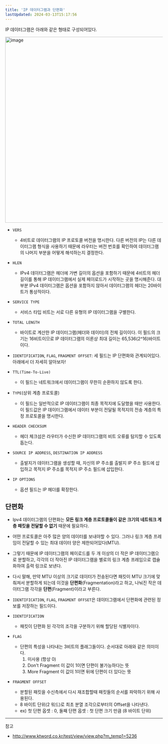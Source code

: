 ```yaml
---
title: 'IP 데이터그램과 단편화'
lastUpdated: 2024-03-13T15:17:56
---
```


IP 데이터그램은 아래와 같은 형태로 구성되어있다.

<img width="594" alt="image" src="https://github.com/rlaisqls/TIL/assets/81006587/d7ddf240-feb8-4579-a56d-e1cb367b2ff9">

- `VERS`
  - 4비트로 데이터그램의 IP 프로토콜 버전을 명시한다. 다른 버전의 IP는 다른 데이터그램 형식을 사용하기 때문에 라우터는 버전 번호를 확인하여 데이터그램의 나머지 부분을 어떻게 해석하는지 결정한다.

- `HLEN`
  - IPv4 데이터그램은 헤더에 가변 길이의 옵션을 포함하기 때문에 4비트의 헤더 길이를 통해 IP 데이터그램에서 실제 페이로드가 시작하는 곳을 명시해준다. 대부분 IPv4 데이터그램은 옵션을 포함하지 않아서 데이터그램의 헤더는 20바이트가 통상적이다.

- `SERVICE TYPE`
  - 서비스 타입 비트는 서로 다른 유형의 IP 데이터그램을 구별한다.

- `TOTAL LENGTH`
  - 바이트로 계산한 IP 데이터그램(헤더와 데이터)의 전체 길이이다. 이 필드의 크기는 16비트이므로 IP 데이터그램의 이론상 최대 길이는 65,536(2^16)바이트이다.

- `IDENTIFICATION`, `FLAG`, `FRAGMENT OFFSET`: 세 필드는 IP 단편화와 관계되어있다. 아래에서 더 자세히 알아보자!

- `TTL(Time-To-Live)`
  - 이 필드는 네트워크에서 데이터그램이 무한히 순환하지 않도록 한다.

- `TYPE`(상위 계층 프로토콜)
  - 이 필드는 일반적으로 IP 데이터그램이 최종 목적지에 도달했을 때만 사용한다. 이 필드값은 IP 데이터그램에서 데이터 부분이 전달될 목적지의 전송 계층의 특정 프로토콜을 명시한다.

- `HEADER CHECKSUM`
  - 헤더 체크섬은 라우터가 수신한 IP 데이터그램의 비트 오류를 탐지할 수 있도록 돕는다.

- `SOURCE IP ADDRESS`, `DESTINATION IP ADDRESS`
  - 출발지가 데이터그램을 생성할 때, 자신의 IP 주소를 출발지 IP 주소 필드에 삽입하고 목적지 IP 주소를 목적지 IP 주소 필드에 삽입한다. 

- `IP OPTIONS`
  - 옵션 필드는 IP 헤더를 확장한다.

## 단편화

- Ipv4 데이터그램의 단편화는 **모든 링크 계층 프로토콜들이 같은 크기의 네트워크 계층 패킷을 전달할 수 없기** 때문에 필요하다.
  
- 어떤 프로토콜은 아주 많은 양의 데이터를 보내야할 수 있다. 그러나 링크 계층 프레임이 전달할 수 있는 최대 데이터 양은 제한되어있다(MTU).
  
- 그렇기 때문에 IP 데이터그램의 페이로드를 두 개 이상의 더 작은 IP 데이터그램으로 분할하고, 각각의 더 작아진 IP 데이터그램을 별로의 링크 계층 프레임으로 캡슐화하여 출력 링크로 보낸다. 
  
- 다시 말해, 만약 MTU 이상의 크기로 데이터가 전송된다면 패킷이 MTU 크기에 맞춰져서 분할하게 되는데 이것을 **단편화**(Fragmentation)라고 하고, 나눠진 작은 데이터그램 각각을 **단편**(Fragment)이라고 부른다.

- `IDENTIFICATION`, `FLAG`, `FRAGMENT OFFSET`은 데이터그램에서 단편화에 관련된 정보를 저장하는 필드이다.

- `IDENTIFICATION`
  - 패킷이 단편화 된 각각의 조각을 구분하기 위해 할당된 식별자이다. 
- `FLAG`
  - 단편의 특성을 나타내는 3비트의 플래그들이다. 순서대로 아래와 같은 의미이다.
    1. 미사용 (항상 0)
    2. Don't Fragment
        이 값이 1이면 단편이 불가능하다는 뜻
    3. More Fragment
        이 값이 1이면 뒤에 단편이 더 있다는 뜻
- `FRAGMENT OFFSET`
  - 분할된 패킷을 수신측에서 다시 재조합할때 패킷들의 순서를 파악하기 위해 사용된다.
  - 8 바이트 단위(2 워드)로 최초 분열 조각으로부터의 Offset을 나타낸다.
  - ex) 첫 단편 옵셋 : 0, 둘째 단편 옵셋 : 첫 단편 크기 만큼 (8 바이트 단위)

---
참고
- http://www.ktword.co.kr/test/view/view.php?m_temp1=5236